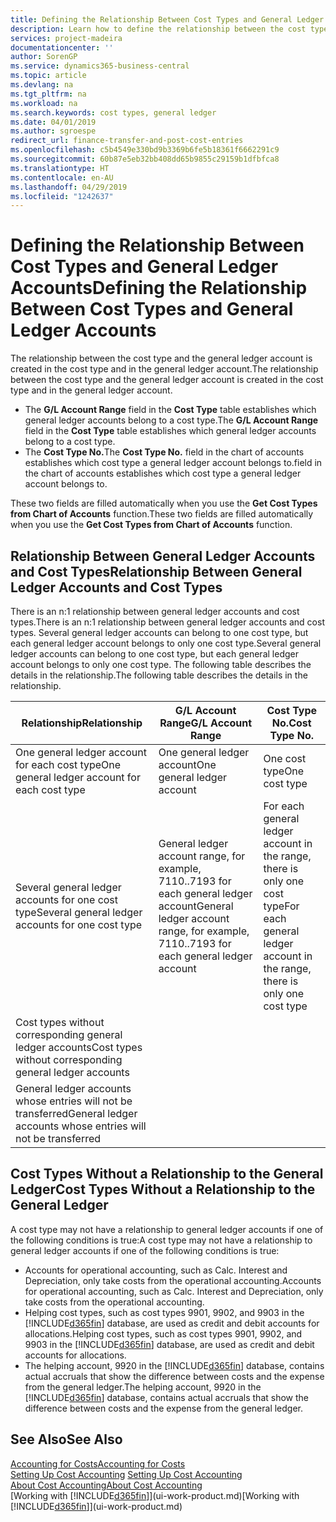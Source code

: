 ```yaml
---
title: Defining the Relationship Between Cost Types and General Ledger Accounts | Microsoft Docs
description: Learn how to define the relationship between the cost type and the general ledger account.
services: project-madeira
documentationcenter: ''
author: SorenGP
ms.service: dynamics365-business-central
ms.topic: article
ms.devlang: na
ms.tgt_pltfrm: na
ms.workload: na
ms.search.keywords: cost types, general ledger
ms.date: 04/01/2019
ms.author: sgroespe
redirect_url: finance-transfer-and-post-cost-entries
ms.openlocfilehash: c5b4549e330bd9b3369b6fe5b18361f6662291c9
ms.sourcegitcommit: 60b87e5eb32bb408dd65b9855c29159b1dfbfca8
ms.translationtype: HT
ms.contentlocale: en-AU
ms.lasthandoff: 04/29/2019
ms.locfileid: "1242637"
---
```

# <a name="defining-the-relationship-between-cost-types-and-general-ledger-accounts"></a><span data-ttu-id="3fb4e-103">Defining the Relationship Between Cost Types and General Ledger Accounts</span><span class="sxs-lookup"><span data-stu-id="3fb4e-103">Defining the Relationship Between Cost Types and General Ledger Accounts</span></span>
<span data-ttu-id="3fb4e-104">The relationship between the cost type and the general ledger account is created in the cost type and in the general ledger account.</span><span class="sxs-lookup"><span data-stu-id="3fb4e-104">The relationship between the cost type and the general ledger account is created in the cost type and in the general ledger account.</span></span>  

* <span data-ttu-id="3fb4e-105">The **G/L Account Range** field in the **Cost Type** table establishes which general ledger accounts belong to a cost type.</span><span class="sxs-lookup"><span data-stu-id="3fb4e-105">The **G/L Account Range** field in the **Cost Type** table establishes which general ledger accounts belong to a cost type.</span></span>  
* <span data-ttu-id="3fb4e-106">The **Cost Type No.**</span><span class="sxs-lookup"><span data-stu-id="3fb4e-106">The **Cost Type No.**</span></span> <span data-ttu-id="3fb4e-107">field in the chart of accounts establishes which cost type a general ledger account belongs to.</span><span class="sxs-lookup"><span data-stu-id="3fb4e-107">field in the chart of accounts establishes which cost type a general ledger account belongs to.</span></span>  

<span data-ttu-id="3fb4e-108">These two fields are filled automatically when you use the **Get Cost Types from Chart of Accounts** function.</span><span class="sxs-lookup"><span data-stu-id="3fb4e-108">These two fields are filled automatically when you use the **Get Cost Types from Chart of Accounts** function.</span></span>  

## <a name="relationship-between-general-ledger-accounts-and-cost-types"></a><span data-ttu-id="3fb4e-109">Relationship Between General Ledger Accounts and Cost Types</span><span class="sxs-lookup"><span data-stu-id="3fb4e-109">Relationship Between General Ledger Accounts and Cost Types</span></span>  
<span data-ttu-id="3fb4e-110">There is an n:1 relationship between general ledger accounts and cost types.</span><span class="sxs-lookup"><span data-stu-id="3fb4e-110">There is an n:1 relationship between general ledger accounts and cost types.</span></span> <span data-ttu-id="3fb4e-111">Several general ledger accounts can belong to one cost type, but each general ledger account belongs to only one cost type.</span><span class="sxs-lookup"><span data-stu-id="3fb4e-111">Several general ledger accounts can belong to one cost type, but each general ledger account belongs to only one cost type.</span></span> <span data-ttu-id="3fb4e-112">The following table describes the details in the relationship.</span><span class="sxs-lookup"><span data-stu-id="3fb4e-112">The following table describes the details in the relationship.</span></span>  

|<span data-ttu-id="3fb4e-113">Relationship</span><span class="sxs-lookup"><span data-stu-id="3fb4e-113">Relationship</span></span>|<span data-ttu-id="3fb4e-114">**G/L Account Range**</span><span class="sxs-lookup"><span data-stu-id="3fb4e-114">**G/L Account Range**</span></span>|<span data-ttu-id="3fb4e-115">**Cost Type No.**</span><span class="sxs-lookup"><span data-stu-id="3fb4e-115">**Cost Type No.**</span></span>|  
|------------------|------------------------------------------------|-------------------------------------------|  
|<span data-ttu-id="3fb4e-116">One general ledger account for each cost type</span><span class="sxs-lookup"><span data-stu-id="3fb4e-116">One general ledger account for each cost type</span></span>|<span data-ttu-id="3fb4e-117">One general ledger account</span><span class="sxs-lookup"><span data-stu-id="3fb4e-117">One general ledger account</span></span>|<span data-ttu-id="3fb4e-118">One cost type</span><span class="sxs-lookup"><span data-stu-id="3fb4e-118">One cost type</span></span>|  
|<span data-ttu-id="3fb4e-119">Several general ledger accounts for one cost type</span><span class="sxs-lookup"><span data-stu-id="3fb4e-119">Several general ledger accounts for one cost type</span></span>|<span data-ttu-id="3fb4e-120">General ledger account range, for example, 7110..7193 for each general ledger account</span><span class="sxs-lookup"><span data-stu-id="3fb4e-120">General ledger account range, for example, 7110..7193 for each general ledger account</span></span>|<span data-ttu-id="3fb4e-121">For each general ledger account in the range, there is only one cost type</span><span class="sxs-lookup"><span data-stu-id="3fb4e-121">For each general ledger account in the range, there is only one cost type</span></span>|  
|<span data-ttu-id="3fb4e-122">Cost types without corresponding general ledger accounts</span><span class="sxs-lookup"><span data-stu-id="3fb4e-122">Cost types without corresponding general ledger accounts</span></span>|<Empty>||  
|<span data-ttu-id="3fb4e-123">General ledger accounts whose entries will not be transferred</span><span class="sxs-lookup"><span data-stu-id="3fb4e-123">General ledger accounts whose entries will not be transferred</span></span>||<Empty>|  

## <a name="cost-types-without-a-relationship-to-the-general-ledger"></a><span data-ttu-id="3fb4e-124">Cost Types Without a Relationship to the General Ledger</span><span class="sxs-lookup"><span data-stu-id="3fb4e-124">Cost Types Without a Relationship to the General Ledger</span></span>  
<span data-ttu-id="3fb4e-125">A cost type may not have a relationship to general ledger accounts if one of the following conditions is true:</span><span class="sxs-lookup"><span data-stu-id="3fb4e-125">A cost type may not have a relationship to general ledger accounts if one of the following conditions is true:</span></span>  

* <span data-ttu-id="3fb4e-126">Accounts for operational accounting, such as Calc. Interest and Depreciation, only take costs from the operational accounting.</span><span class="sxs-lookup"><span data-stu-id="3fb4e-126">Accounts for operational accounting, such as Calc. Interest and Depreciation, only take costs from the operational accounting.</span></span>  
* <span data-ttu-id="3fb4e-127">Helping cost types, such as cost types 9901, 9902, and 9903 in the [!INCLUDE[d365fin](includes/d365fin_md.md)] database, are used as credit and debit accounts for allocations.</span><span class="sxs-lookup"><span data-stu-id="3fb4e-127">Helping cost types, such as cost types 9901, 9902, and 9903 in the [!INCLUDE[d365fin](includes/d365fin_md.md)] database, are used as credit and debit accounts for allocations.</span></span>  
* <span data-ttu-id="3fb4e-128">The helping account, 9920 in the [!INCLUDE[d365fin](includes/d365fin_md.md)] database, contains actual accruals that show the difference between costs and the expense from the general ledger.</span><span class="sxs-lookup"><span data-stu-id="3fb4e-128">The helping account, 9920 in the [!INCLUDE[d365fin](includes/d365fin_md.md)] database, contains actual accruals that show the difference between costs and the expense from the general ledger.</span></span>  

## <a name="see-also"></a><span data-ttu-id="3fb4e-129">See Also</span><span class="sxs-lookup"><span data-stu-id="3fb4e-129">See Also</span></span>  
[<span data-ttu-id="3fb4e-130">Accounting for Costs</span><span class="sxs-lookup"><span data-stu-id="3fb4e-130">Accounting for Costs</span></span>](finance-manage-cost-accounting.md)  
<span data-ttu-id="3fb4e-131">[Setting Up Cost Accounting](finance-set-up-cost-accounting.md) </span><span class="sxs-lookup"><span data-stu-id="3fb4e-131">[Setting Up Cost Accounting](finance-set-up-cost-accounting.md) </span></span>  
[<span data-ttu-id="3fb4e-132">About Cost Accounting</span><span class="sxs-lookup"><span data-stu-id="3fb4e-132">About Cost Accounting</span></span>](finance-about-cost-accounting.md)  
<span data-ttu-id="3fb4e-133">[Working with [!INCLUDE[d365fin](includes/d365fin_md.md)]](ui-work-product.md)</span><span class="sxs-lookup"><span data-stu-id="3fb4e-133">[Working with [!INCLUDE[d365fin](includes/d365fin_md.md)]](ui-work-product.md)</span></span>
